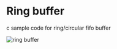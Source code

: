 # Ring buffer

c sample code for ring/circular fifo buffer

![ring buffer](https://upload.wikimedia.org/wikipedia/commons/f/fd/Circular_Buffer_Animation.gif)